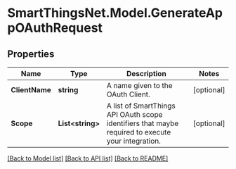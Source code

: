 # SmartThingsNet.Model.GenerateAppOAuthRequest
## Properties

Name | Type | Description | Notes
------------ | ------------- | ------------- | -------------
**ClientName** | **string** | A name given to the OAuth Client. | [optional] 
**Scope** | **List&lt;string&gt;** | A list of SmartThings API OAuth scope identifiers that maybe required to execute your integration. | [optional] 

[[Back to Model list]](../README.md#documentation-for-models) [[Back to API list]](../README.md#documentation-for-api-endpoints) [[Back to README]](../README.md)

